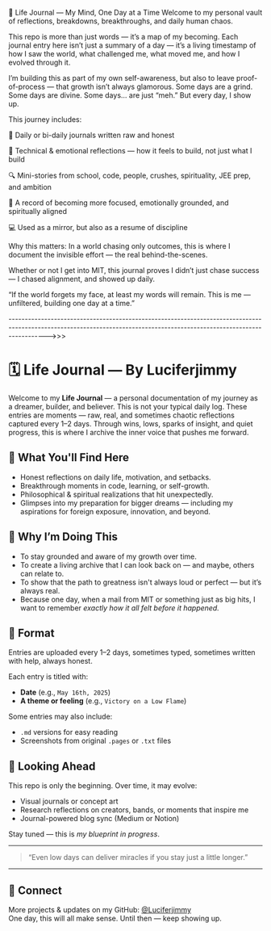 🧠 Life Journal — My Mind, One Day at a Time
Welcome to my personal vault of reflections, breakdowns, breakthroughs, and daily human chaos.

This repo is more than just words — it’s a map of my becoming.
Each journal entry here isn’t just a summary of a day — it’s a living timestamp of how I saw the world, what challenged me, what moved me, and how I evolved through it.

I’m building this as part of my own self-awareness, but also to leave proof-of-process — that growth isn’t always glamorous.
Some days are a grind. Some days are divine. Some days… are just “meh.” But every day, I show up.

This journey includes:

📆 Daily or bi-daily journals written raw and honest

🧪 Technical & emotional reflections — how it feels to build, not just what I build

🔍 Mini-stories from school, code, people, crushes, spirituality, JEE prep, and ambition

🎯 A record of becoming more focused, emotionally grounded, and spiritually aligned

💻 Used as a mirror, but also as a resume of discipline

Why this matters:
In a world chasing only outcomes, this is where I document the invisible effort — the real behind-the-scenes.

Whether or not I get into MIT, this journal proves I didn’t just chase success — I chased alignment, and showed up daily.

“If the world forgets my face, at least my words will remain. This is me — unfiltered, building one day at a time.”

------------------------------------------------------------------------------------------------------------------------------------------------------------------------>>>

# 🗓️ Life Journal — By Luciferjimmy

Welcome to my **Life Journal** — a personal documentation of my journey as a dreamer, builder, and believer. This is not your typical daily log. These entries are moments — raw, real, and sometimes chaotic reflections captured every 1–2 days. Through wins, lows, sparks of insight, and quiet progress, this is where I archive the inner voice that pushes me forward.

## 📘 What You'll Find Here

- Honest reflections on daily life, motivation, and setbacks.
- Breakthrough moments in code, learning, or self-growth.
- Philosophical & spiritual realizations that hit unexpectedly.
- Glimpses into my preparation for bigger dreams — including my aspirations for foreign exposure, innovation, and beyond.

## 🌟 Why I’m Doing This

- To stay grounded and aware of my growth over time.
- To create a living archive that I can look back on — and maybe, others can relate to.
- To show that the path to greatness isn't always loud or perfect — but it’s always real.
- Because one day, when a mail from MIT or something just as big hits, I want to remember *exactly how it all felt before it happened.*

## 🧠 Format

Entries are uploaded every 1–2 days, sometimes typed, sometimes written with help, always honest.

Each entry is titled with:
- **Date** (e.g., `May 16th, 2025`)
- **A theme or feeling** (e.g., `Victory on a Low Flame`)

Some entries may also include:
- `.md` versions for easy reading
- Screenshots from original `.pages` or `.txt` files

## 🚀 Looking Ahead

This repo is only the beginning. Over time, it may evolve:
- Visual journals or concept art
- Research reflections on creators, bands, or moments that inspire me
- Journal-powered blog sync (Medium or Notion)

Stay tuned — this is *my blueprint in progress*.

---

> “Even low days can deliver miracles if you stay just a little longer.”  

---

## 🔗 Connect

More projects & updates on my GitHub: [@Luciferjimmy](https://github.com/Luciferjimmy)  
One day, this will all make sense. Until then — keep showing up.

